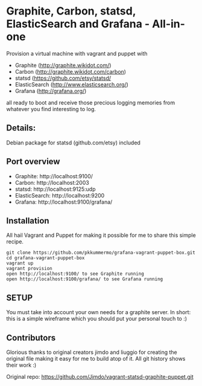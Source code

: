 # Graphite, Carbon, statsd, ElasticSearch and Grafana - All-in-one

Provision a virtual machine with vagrant and puppet with 

* Graphite (http://graphite.wikidot.com/)
* Carbon (http://graphite.wikidot.com/carbon)
* statsd (https://github.com/etsy/statsd/
* ElasticSearch (http://www.elasticsearch.org/) 
* Grafana (http://grafana.org/) 

all ready to boot and receive those precious logging memories from whatever you find interesting to log.

## Details:

Debian package for statsd (github.com/etsy) included

## Port overview 
* Graphite: http://localhost:9100/
* Carbon: http://localhost:2003
* statsd: http://localhost:9125:udp
* ElasticSearch: http://localhost:9200
* Grafana: http://localhost:9100/grafana/
 

## Installation

All hail Vagrant and Puppet for making it possible for me to share this simple recipe.

```
git clone https://github.com/pkkummermo/grafana-vagrant-puppet-box.git
cd grafana-vagrant-puppet-box
vagrant up
vagrant provision
open http://localhost:9100/ to see Graphite running
open http://localhost:9100/grafana/ to see Grafana running
```

## SETUP
You must take into account your own needs for a graphite server. In short: this is a simple wireframe which you should put your personal touch to :)

## Contributors
Glorious thanks to original creators jimdo and liuggio for creating the original file making it easy for me to build atop of it. All git history shows their work :)

Original repo: https://github.com/Jimdo/vagrant-statsd-graphite-puppet.git
